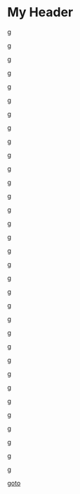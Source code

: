 # My Header

g

g

g

g

g

g

g

g

g

g

g

g

g

g

g

g

g

g

g

g

g

g

g

g

g

g

g

g

g

g

g

g

g























[goto](#my-header)
